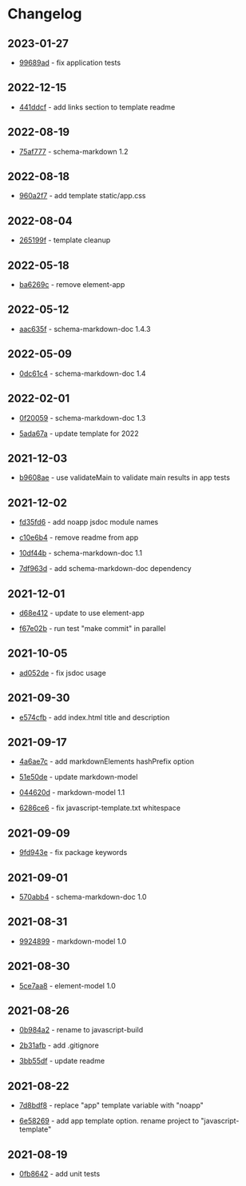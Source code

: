 # Changelog

## 2023-01-27

- [99689ad](https://github.com/craigahobbs/javascript-template/commit/99689ad) - fix application tests

## 2022-12-15

- [441ddcf](https://github.com/craigahobbs/javascript-template/commit/441ddcf) - add links section to template readme

## 2022-08-19

- [75af777](https://github.com/craigahobbs/javascript-template/commit/75af777) - schema-markdown 1.2

## 2022-08-18

- [960a2f7](https://github.com/craigahobbs/javascript-template/commit/960a2f7) - add template static/app.css

## 2022-08-04

- [265199f](https://github.com/craigahobbs/javascript-template/commit/265199f) - template cleanup

## 2022-05-18

- [ba6269c](https://github.com/craigahobbs/javascript-template/commit/ba6269c) - remove element-app

## 2022-05-12

- [aac635f](https://github.com/craigahobbs/javascript-template/commit/aac635f) - schema-markdown-doc 1.4.3

## 2022-05-09

- [0dc61c4](https://github.com/craigahobbs/javascript-template/commit/0dc61c4) - schema-markdown-doc 1.4

## 2022-02-01

- [0f20059](https://github.com/craigahobbs/javascript-template/commit/0f20059) - schema-markdown-doc 1.3

- [5ada67a](https://github.com/craigahobbs/javascript-template/commit/5ada67a) - update template for 2022

## 2021-12-03

- [b9608ae](https://github.com/craigahobbs/javascript-template/commit/b9608ae) - use validateMain to validate main results in app tests

## 2021-12-02

- [fd35fd6](https://github.com/craigahobbs/javascript-template/commit/fd35fd6) - add noapp jsdoc module names

- [c10e6b4](https://github.com/craigahobbs/javascript-template/commit/c10e6b4) - remove readme from app

- [10df44b](https://github.com/craigahobbs/javascript-template/commit/10df44b) - schema-markdown-doc 1.1

- [7df963d](https://github.com/craigahobbs/javascript-template/commit/7df963d) - add schema-markdown-doc dependency

## 2021-12-01

- [d68e412](https://github.com/craigahobbs/javascript-template/commit/d68e412) - update to use element-app

- [f67e02b](https://github.com/craigahobbs/javascript-template/commit/f67e02b) - run test "make commit" in parallel

## 2021-10-05

- [ad052de](https://github.com/craigahobbs/javascript-template/commit/ad052de) - fix jsdoc usage

## 2021-09-30

- [e574cfb](https://github.com/craigahobbs/javascript-template/commit/e574cfb) - add index.html title and description

## 2021-09-17

- [4a6ae7c](https://github.com/craigahobbs/javascript-template/commit/4a6ae7c) - add markdownElements hashPrefix option

- [51e50de](https://github.com/craigahobbs/javascript-template/commit/51e50de) - update markdown-model

- [044620d](https://github.com/craigahobbs/javascript-template/commit/044620d) - markdown-model 1.1

- [6286ce6](https://github.com/craigahobbs/javascript-template/commit/6286ce6) - fix javascript-template.txt whitespace

## 2021-09-09

- [9fd943e](https://github.com/craigahobbs/javascript-template/commit/9fd943e) - fix package keywords

## 2021-09-01

- [570abb4](https://github.com/craigahobbs/javascript-template/commit/570abb4) - schema-markdown-doc 1.0

## 2021-08-31

- [9924899](https://github.com/craigahobbs/javascript-template/commit/9924899) - markdown-model 1.0

## 2021-08-30

- [5ce7aa8](https://github.com/craigahobbs/javascript-template/commit/5ce7aa8) - element-model 1.0

## 2021-08-26

- [0b984a2](https://github.com/craigahobbs/javascript-template/commit/0b984a2) - rename to javascript-build

- [2b31afb](https://github.com/craigahobbs/javascript-template/commit/2b31afb) - add .gitignore

- [3bb55df](https://github.com/craigahobbs/javascript-template/commit/3bb55df) - update readme

## 2021-08-22

- [7d8bdf8](https://github.com/craigahobbs/javascript-template/commit/7d8bdf8) - replace "app" template variable with "noapp"

- [6e58269](https://github.com/craigahobbs/javascript-template/commit/6e58269) - add app template option. rename project to "javascript-template"

## 2021-08-19

- [0fb8642](https://github.com/craigahobbs/javascript-template/commit/0fb8642) - add unit tests

